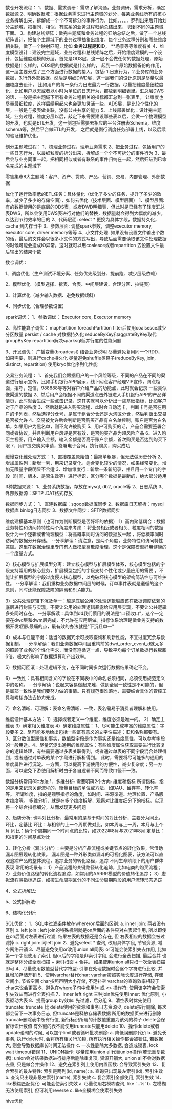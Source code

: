 数仓开发流程：
1、数据、需求调研：需求了解沟通，业务调研，需求分析，确定数据源
2、明确数据域：根据业务需求进行主题域的划分，每条业务线所有的核心业务拆解出来，拆解成一个个不可拆分的事件行为，比如。。。。，罗列出来后开始划分主题域，把相同，相似，有联系的业务过程归纳总结出来，
归到不同的主题域下面。
3、构建总线矩阵：做完主题域和业务过程的归纳总结之后，做了一个总线矩阵设计，把每个主题域下的业务过程抽象出维度，每个业务过程分别和哪些维度相关联，做了一个映射匹配，比如 **业务过程是和**ID，
**场景等等维度有关
4、维度模型设计：建设完主题域，业务过程和总线矩阵之后，开始维度建模的一个设计，包括维度建模的分层，首先是ODS层，这一层不会做任何的数据处理，原始数据是什么样的，ODS层的数据就是什么样的，
起到一个原始数据备份的作用，这一层主要分成了三个方面进行数据的接入，包括: 1.日志行为，2.业务库的业务数据，3.行外外部数据。然后是明细DWD层，这一层我们的设计原则是尽量以最细粒度去设计，
比如用户的每一条行为日志最为一行数据，尽量把维度最细粒度化，比如用户以天或者以小时为单位的日志行为，都放到明细表里。汇总层DWS的话，一般是把主题域下所有业务过程相关的指标都汇总到一张表里，
让维度也尽量最细粒度，这样后续用起来也会更加灵活一些，ADS层，是比较个性化的层，一般是与报表做关联，没有公共共享的能力
5、上线部署优化：设计完主题域，业务过程，维度分层以后，敲定下来需要建设哪些表以后，会做一个物理模型的开发，也就是ETL开发，这一侧包括需要去相应的平台注册表Schema，维度schema等，然后平台做ETL的开发，
之后就是例行调度任务部署上线，以及后续的验证维护优化。



划分主题域过程：
1、梳理业务过程，理解业务需求
2、把业务过程，包括用户的一些日志行为，以最细粒度的拆分出来，拆解成一个个不可拆分的事件行为
3、最后会与业务同事一起，把相同相似或者有联系的事件归纳在一起，然后归结到已命名完成的主题域下


零售集市8大主题域：客户、资产、贷款、产品、营销、交易、内部管理、外部数据



优化了运行效率低的ETL任务：具体量化（优化了多少的任务，提升了多少的效率，减少了多少的存储空间），如何去优化（技术层面、模型层面）
1、模型层面: 有的数据使用的是底层的ODS表，或者DWD明细表，但此时是已经有了轻度汇总表DWS，所以会使用DWS表进行对他们的替换，数据量就会得到大幅度的减少，以达到节约效率的目的
2、代码层面: select * 更换为具体字段，数据持久化，cache 到内存当中
3、参数层面: 调整spark参数，调整executor memory, executor core, driver memory等等
4、小文件处理: 如果没有设置文件输出个数的话，最后的文件会以很多小文件的方式写出，导致后面需要读取该文件处理数据的时候可能会造成IO异常。这时就可以用coalesce或者repartition
                去设置文件最后输出的结果个数


数仓调优：

1、调度优化（生产测试环境分离、任务优先级划分、提前跑、减少层级依赖）

2、模型优化 （模型选择、拆表、合表、中间层建设、合理分区、拉链表）

3、计算优化（减少输入数据、避免数据倾斜）

4、同步优化（合理参数设置）


spark调优：
1、参数调优：
    Executor core, Executor memory

2、高性能算子调优：
    mapPartition
    foreachPartition
    filter后使用coalsesce减少分区数量
    persist / cache 对数据持久化
    reduceByKey和aggrateByKey取代groupByKey
    repartition解决sparksql低并行度的性能问题

3、开发调优：
    广播变量(broadcast) 结合业务说明
    尽量避免复用同一个RDD，如果需要，则进行cache持久化
    尽量避免shuffle类算子(reduceByKey, join, distinct, repartition)
    使用kryo优化序列化性能


交易业务流程：
1、首先我们会跟据用户的一个风险等级，不同的产品在不同的渠道进行展示宣传，比如手机银行APP展示，线下网点客户经理VIP宣传，网点柜面，招呼，短信，988888等等对客户介绍产品的功能点，此时就会记录
    一些类似像渠道的数据
2、然后用户会根据不同的渠道点击外链进入手机银行APP的产品详情页，此时就会生成一些点击记录，这其实就可以分析出一些基础指标，比如客户对于产品的粘度
3、然后就是进入购买流程，此时会自动选卡，判断卡号是否在用户的卡列表，然后选择分仓号，是属于组合分仓还是大湾区分仓，然后判断出交易是否被允许
4、交易被允许后会判断是否购买产品有白名单控制，账户是否为白名单，如果用户为黑名单，则不允许被购买
5、用户可购买的话，产品会需要签署合同或者协议，并且判断用户风评是否有效，是否购买产品为超风险产品
6、进入购买主视图，用户输入金额，输入金额是否高于账户余额，首次购买是否达到购买下限
7、用户提交购买申请，签署电子合同，执行购买，购买成功


缓慢变化维处理方式：
    1、直接覆盖原始值：最简单粗暴，但无法做历史分析
    2、增加属性列：新增一列，用来记录变化。适合变化较少的情况，如果经常变化，增加无限量字段明显不合适
    3、增加维度行：新增一条新纪录，并且用一个专门的字段（时间、版本、是否生效等）进行标识，区分哪个数据是最新的，绝大部分适用


3种数据来源：
1、业务系统数据，存放在mysql, db2, oracle等
2、日志系统
3、外部数据源：SFTP  .DAT格式存放

数据同步方式：
1、直连数据库：sqoop数据库同步
2、数据库日志解析：mysql数据库 binlog日志同步
3、数据文件同步：SFTP数据同步

维度建模基本原则（也可作为判断模型是否好坏的依据）
1）高内聚低耦合：数据业务特性和访问特特性两个角度来考虑 ：将业务相近或者相关、粒度相同的数据设计为一个逻辑或者物理模型：将高概率同时访问的数据放一起 ，将低概率同时访问的数据分开存储。
--分享解读：请注意，是两个角度，业务特性和访问特性兼顾。这里在数据治理里专门有人做模型离散度治理，这个是保障模型好用健康的一个度量方式。

2）核心模型与扩展模型分离：建立核心模型与扩展模型体系，核心模型包括的宇段支持常用的核心业务，扩展模型包括的字段支持个性化或少量应用的需要 ，不能让扩展模型的宇段过度侵人核心模型，以免破坏核心模型的架构简洁性与可维护性。
--分享解读：我们重构业务数据中间层的时候，订单事件表就是遵循的这个原则，同时还能保障故障的隔离和SLA能力。

3）公共处理逻辑下沉及单一：越是底层公用的处理逻辑越应该在数据调度依赖的底层进行封装与实现，不要让公用的处理逻辑暴露给应用层实现，不要让公共逻辑多处同时存在。
--分享解读：具体到dd我们惯用的说法是“口径收口”，这个一定要在dwd层和dwm层完成，不允许在应用层做。指标体系治理是做业务支持的数据开发t团队最痛的点，最有效的办法就是"下沉且单一"

4）成本与性能平衡：适当的数据冗余可换取查询和刷新性能，不宜过度冗余与数据复制。
--分享解读：我们业务数据中间层重构前的dwd_order_event_d就太多的照顾了业务的个性化需求，而没有遵循这一点，导致平均每个订单数据行数膨胀6倍。极大的影响了数据运算和产出效率。

5）数据可回滚：处理逻辑不变，在不同时间多次运行数据结果确定不变。

6）一致性：具有相同含义的字段在不同表中的命名必须相同，必须使用规范定义中的名称。
--分享解读：说起来容易做起来难，做到全局一致性是不可能的，但是局部一致性是我们要努力做的事情。只有规范很难落地，需要结合具体的管控工具和考核办法去协力完成。

7）命名清晰、可理解：表命名需清晰、一致，表名需易于消费者理解和使用。


维度设计基本方法：
1）选择或者定义一个维度，维度必须是唯一的。
2）确定主维表
3）确定相关维度表
4）确定维度属性：
​ 1、尽可能生成丰富的维度属性：字段要多
​ 2、尽可能多地给出包括一些富有意义的文字性描述：ID和名称都要有。
​ 3、区分数值型属性和事实，数值型宇段是作为事实还是维度属性，可以参考字段的一般用途。
​ 4、尽量沉淀出通用的维度属性：有些维度属性获取需要进行比较复杂的逻辑处理，有些需要通过多表关联得到，或者通过单表的不同宇段混合处理得到，或者通过对单表的某个字段进行解析得到。
    此时，需要将尽可能多的通用的维度属性进行沉淀。一方面，可以提高下游使用的方便性，减少复杂度；另一方面，可以避免下游使用解析时由于各自逻辑不同而导致口径不一致。


数据分析常用6种方法
1、多维分析:
    需要明确2个方向: 维度和指标
    所谓指标，指的是用来记录关键流程的，衡量目标的单位或方法，如DAU、留存率、转化率等。
    所谓维度，指的是观察指标的角度，如时间、来源渠道、地理位置、产品版本维度等。
    多维分析，就是在多个维度拆解，观察对比维度细分下的指标。实现将一个综合指标细分，从而发现更多问题

2、趋势分析:
    也叫对比分析，最常用的是基于时间的对比分析，主要分为同比，环比，定基比
    环比：与相邻的上一个周期做对比，如本周与上一周，本月与上个月
    同比：俩个个周期同一个时间点的比较，如2022年8月与2021年8月
    定基比：和指定的时间基点对比

3、转化分析（漏斗分析）:
    主要是分析产品流程或关键节点的转化效果，常借助漏斗图展现转化效果。
    漏斗图是一种外形类似漏斗的可视化图表，该方法可以直观追踪产品的整体流程，追踪业务的转化路径，追踪
    不同生命阶段下的用户群体表现
    常用的场景有：
    1）产品流程的关键路径转化追踪，比如电商的购买流程；
    2）业务价值路径的转化流程追踪，如常用的AARRR模型的价值转化追踪；
    3）虚拟流程类指标追踪，如按生命周期区分的不同生命周期阶段的用户流转形态追踪

4、公式拆解法:


5、公式拆解法:


6、结构化分析:





SQL优化：
1、SQL中过滤条件放在where/on后面的区别:
    a. inner join: 两者没有区别
    b. left join : left join的特殊机制就是on后面的条件只对右表起作用, 所以即使在on后面对左表进行过滤, 结果左表的数据还是会存在, 但
                    右表相应的数据会被过滤掉
    c. right join: 同left join
2、避免select * 查询, 改用具体字段, 节省资源, 减少网络开销
3、尽量避免使用or改用union all同表: or可能会使索引失去作用, 比如第一个字段使用了索引, 但or后的字段是非索引字段, 会进行全表扫描, 最后合并
                                    也就是整体分成全表扫描 + 索引扫面 + 合并。 如果使用union all只扫一次全表扫描即可
4、尽量使用数值型替代字符型: 引擎在处理数据时会逐个字符进行比较, 并且增加存储开销
5、使用varchar替代char: varchar按照实际长度进行存储, 存储空间小, 节省空间
                       char按照声明大小存储, 不足补空
                       varchar的查询效率相较于char来说会更高
6、避免在where子句中使用!= 或 <> 操作符: 使用该字符会使索引失效从而进行全表扫描
7、inner left right 三种join优先使用inner: 优化原则, 小表驱动大表
8、提高group by效率: 先过滤，后分组
9、清空表时优先使用truncate: truncate 比 delete使用的资源和事务日志资源少, delete按行删除, 每次都会留下一次事务日志, 但truncate是释放存储表数据
                            所用的数据页来进行删除
                            truncate删除表中所有行值, 新行标识所用的计数值重置为该列的种子
                            delete会保留标识计数值
                            有外键的表不能使用truncate只能用delete
10、操作delete或者update语句的时候, 可以加个limit或者循环批次删除:
    a. 降低误删除代价
    b. 避免长事务, 执行delete时, 会将所有相关行加锁, 所有执行相关操作都会被锁住, 若数据大, 则会导致数据库长时间无法操作
    c. 一次性删除太多数据, 会造成锁表, lock wait timeout错误
11、UNION操作: 尽量使用union all代替union操作(若无重复数据): union会对结果数据进行排序后删除重复项, 资源开销大, union all不会对数据去重, 只是做合并操作
12、避免在索引列上使用内置函数: 会导致索引失效
13、复合索引的最左特性: 索引是两列(id, name):
    a. 查询只出现最左索引(id), 索引生效
    b. 查询只出现非最左索引(name), 索引失效
    c. 复合索引全部使用, 索引生效
14、like模糊匹配优化: 可能会使索引失效
    a. 尽量使用右模糊查询, like '...%'
    b. 左模糊无法使用索引, 但可利用reverse
    c. like全模糊会使索引失效


hive优化















